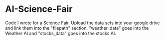 # AI-Science-Fair
Code I wrote for a Science Fair.
Upload the data sets into your google drive and link them into the "filepath" section. "weather_data" goes into the Weather AI and "stocks_data" goes into the stocks AI.
